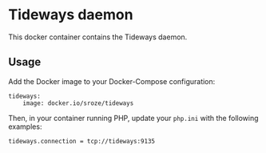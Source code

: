 # Tideways daemon

This docker container contains the Tideways daemon.

## Usage

Add the Docker image to your Docker-Compose configuration:
```
tideways:
    image: docker.io/sroze/tideways
```

Then, in your container running PHP, update your `php.ini` with the following examples:
```
tideways.connection = tcp://tideways:9135
```
